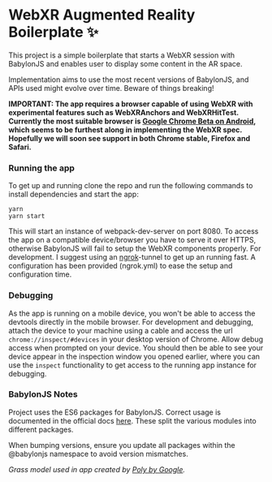 # WebXR Augmented Reality Boilerplate ✨

This project is a simple boilerplate that starts a WebXR session with BabylonJS and enables user to display some content in the AR space. 

Implementation aims to use the most recent versions of BabylonJS, and APIs used might evolve over time. Beware of things breaking!

**IMPORTANT: The app requires a browser capable of using WebXR with experimental features such as WebXRAnchors and WebXRHitTest. Currently the most suitable browser is [Google Chrome Beta on Android](https://play.google.com/store/apps/details?id=com.chrome.beta&hl=en), which seems to be furthest along in implementing the WebXR spec. Hopefully we will soon see support in both Chrome stable, Firefox and Safari.**

### Running the app

To get up and running clone the repo and run the following commands to install dependencies and start the app:

    yarn
    yarn start

This will start an instance of webpack-dev-server on port 8080. To access the app on a compatible device/browser you have to serve it over HTTPS, otherwise BabylonJS will fail to setup the WebXR components properly. For development. I suggest using an [ngrok](https://ngrok.com/)-tunnel to get up an running fast. A configuration has been provided (ngrok.yml) to ease the setup and configuration time.

### Debugging

As the app is running on a mobile device, you won't be able to access the devtools directly in the mobile browser. For development and debugging, attach the device to your machine using a cable and access the url `chrome://inspect/#devices` in your desktop version of Chrome. Allow debug access when prompted on your device. You should then be able to see your device appear in the inspection window you opened earlier, where you can use the `inspect` functionality to get access to the running app instance for debugging.

### BabylonJS Notes

Project uses the ES6 packages for BabylonJS. Correct usage is documented in the official docs [here](https://doc.babylonjs.com/features/es6_support). These split the various modules into different packages. 

When bumping versions, ensure you update all packages within the @babylonjs namespace to avoid version mismatches.

*Grass model used in app created by [Poly by Google](https://poly.google.com/view/3tyh15Fbmsx).*